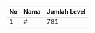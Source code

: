 | No | Nama            | Jumlah Level |
|----|-----------------|--------------|
| 1  | #    |    781        |
